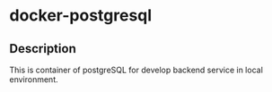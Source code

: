 # docker-postgresql

## Description

This is container of postgreSQL for develop backend service in local environment.
